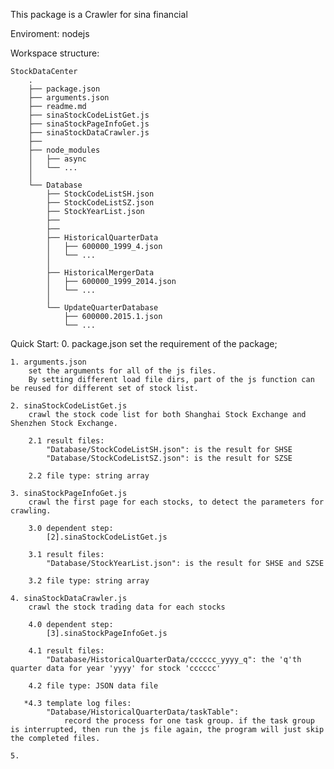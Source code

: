 This package is a Crawler for sina financial

Enviroment:
	nodejs

Workspace structure:

	StockDataCenter
		.  
		├── package.json
		├── arguments.json
		├── readme.md
		├── sinaStockCodeListGet.js
		├── sinaStockPageInfoGet.js
		├── sinaStockDataCrawler.js
		├── 
		├── node_modules  
		│   ├── async  
		│   └── ... 
		│	
		└── Database  
		    ├── StockCodeListSH.json
		    ├── StockCodeListSZ.json
		    ├── StockYearList.json
		    ├── 
		    ├── 
			├── HistoricalQuarterData
		    │   ├── 600000_1999_4.json
		    │   └── ... 
		    │
		    ├── HistoricalMergerData
		    │   ├── 600000_1999_2014.json
		    │   └── ... 
		    │
		    └── UpdateQuarterDatabase
		        ├── 600000.2015.1.json
		        └── ... 



Quick Start:
	0. package.json
		set the requirement of the package;

	1. arguments.json
		set the arguments for all of the js files.
		By setting different load file dirs, part of the js function can be reused for different set of stock list.
		
	2. sinaStockCodeListGet.js
		crawl the stock code list for both Shanghai Stock Exchange and Shenzhen Stock Exchange.

		2.1 result files:
			"Database/StockCodeListSH.json": is the result for SHSE
			"Database/StockCodeListSZ.json": is the result for SZSE

		2.2 file type: string array

	3. sinaStockPageInfoGet.js
		crawl the first page for each stocks, to detect the parameters for crawling.

		3.0 dependent step:
			[2].sinaStockCodeListGet.js

		3.1 result files:
			"Database/StockYearList.json": is the result for SHSE and SZSE

		3.2 file type: string array

	4. sinaStockDataCrawler.js
		crawl the stock trading data for each stocks

		4.0 dependent step:
			[3].sinaStockPageInfoGet.js

		4.1 result files:
			"Database/HistoricalQuarterData/cccccc_yyyy_q": the 'q'th quarter data for year 'yyyy' for stock 'cccccc'

		4.2 file type: JSON data file

	   *4.3 template log files:
			"Database/HistoricalQuarterData/taskTable":
				record the process for one task group. if the task group is interrupted, then run the js file again, the program will just skip the completed files.

	5. 